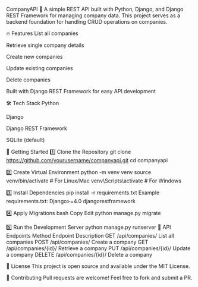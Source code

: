 CompanyAPI 🚀
A simple REST API built with Python, Django, and Django REST Framework for managing company data. This project serves as a backend foundation for handling CRUD operations on companies.

🔥 Features
List all companies

Retrieve single company details

Create new companies

Update existing companies

Delete companies

Built with Django REST Framework for easy API development

🛠️ Tech Stack
Python 

Django 

Django REST Framework 

SQLite (default)

🚀 Getting Started
1️⃣ Clone the Repository
git clone https://github.com/yourusername/companyapi.git
cd companyapi

2️⃣ Create Virtual Environment
python -m venv venv
source venv/bin/activate  # For Linux/Mac
venv\Scripts\activate     # For Windows

3️⃣ Install Dependencies
pip install -r requirements.txt
Example requirements.txt:
Django>=4.0
djangorestframework

4️⃣ Apply Migrations
bash
Copy
Edit
python manage.py migrate

5️⃣ Run the Development Server
python manage.py runserver
📡 API Endpoints
Method	Endpoint	Description
GET	/api/companies/	List all companies
POST	/api/companies/	Create a company
GET	/api/companies/{id}/	Retrieve a company
PUT	/api/companies/{id}/	Update a company
DELETE	/api/companies/{id}/	Delete a company

📄 License
This project is open source and available under the MIT License.

🤝 Contributing
Pull requests are welcome! Feel free to fork and submit a PR.

